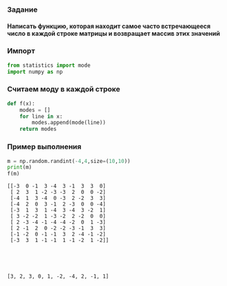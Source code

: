 ### Задание 
#### Написать функцию, которая находит самое часто встречающееся число в каждой строке матрицы и возвращает массив этих значений

### Импорт


```python
from statistics import mode
import numpy as np
```

### Считаем моду в каждой строке


```python
def f(x):
    modes = []
    for line in x:
        modes.append(mode(line))
    return modes
```

### Пример выполнения


```python
m = np.random.randint(-4,4,size=(10,10))
print(m)
f(m)
```

    [[-3  0 -1  3 -4  3 -1  3  3  0]
     [ 2  3  1 -2 -3 -3  2  0  0 -2]
     [-4  1  3 -4  0 -3  2 -2  3  3]
     [-4  2  0  3 -1  2 -3  0  0 -4]
     [-3  1  3  1 -4  3 -4  3 -2  1]
     [ 3 -2 -2  1 -3 -2  2 -2  0  0]
     [ 2 -3 -4 -1 -4 -4 -2  0  1 -3]
     [ 2 -1  2  0 -2 -2 -3 -1  3  3]
     [-1 -2  0 -1 -1  3  2 -4 -1 -2]
     [-3  3  1 -1 -1  1 -1 -2  1 -2]]
    




    [3, 2, 3, 0, 1, -2, -4, 2, -1, 1]




```python

```
